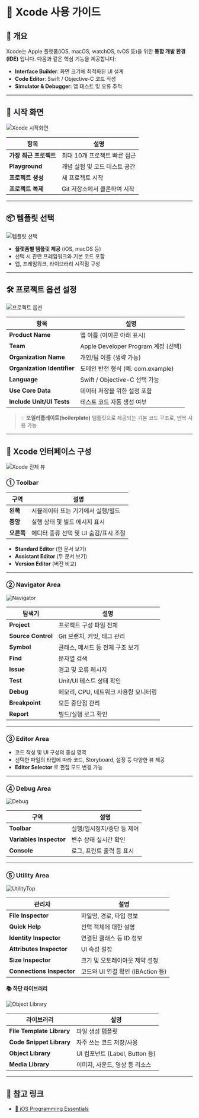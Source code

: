 # 🧰 Xcode 사용 가이드

## 📌 개요

Xcode는 Apple 플랫폼(iOS, macOS, watchOS, tvOS 등)을 위한 **통합 개발 환경(IDE)** 입니다.
다음과 같은 핵심 기능을 제공합니다:

* **Interface Builder**: 화면 크기에 최적화된 UI 설계
* **Code Editor**: Swift / Objective-C 코드 작성
* **Simulator & Debugger**: 앱 테스트 및 오류 추적

---

## 🚀 시작 화면

![Xcode 시작화면](./img/XCodeStartView.png)

| 항목             | 설명                |
| -------------- | ----------------- |
| **가장 최근 프로젝트** | 최대 10개 프로젝트 빠른 접근 |
| **Playground** | 개념 실험 및 코드 테스트 공간 |
| **프로젝트 생성**    | 새 프로젝트 시작         |
| **프로젝트 복제**    | Git 저장소에서 클론하여 시작 |

---

## 📦 템플릿 선택

![템플릿 선택](./img/Templete.png)

* **플랫폼별 템플릿 제공** (iOS, macOS 등)
* 선택 시 관련 프레임워크와 기본 코드 포함
* 앱, 프레임워크, 라이브러리 시작점 구성

---

## 🛠️ 프로젝트 옵션 설정

![프로젝트 옵션](./img/TempleteOption.png)

| 항목                          | 설명                              |
| --------------------------- | ------------------------------- |
| **Product Name**            | 앱 이름 (아이콘 아래 표시)                |
| **Team**                    | Apple Developer Program 계정 (선택) |
| **Organization Name**       | 개인/팀 이름 (생략 가능)                 |
| **Organization Identifier** | 도메인 반전 형식 (예: com.example)      |
| **Language**                | Swift / Objective-C 선택 가능       |
| **Use Core Data**           | 데이터 저장을 위한 설정 포함                |
| **Include Unit/UI Tests**   | 테스트 코드 자동 생성 여부                 |

> 💡 **보일러플레이트(boilerplate)**
> 템플릿으로 제공되는 기본 코드 구조로, 반복 사용 가능

---

## 🧭 Xcode 인터페이스 구성

![Xcode 전체 뷰](./img/XCodeOrganization.png)

### ① Toolbar

| 구역      | 설명                      |
| ------- | ----------------------- |
| **왼쪽**  | 시뮬레이터 또는 기기에서 실행/빌드     |
| **중앙**  | 실행 상태 및 빌드 메시지 표시       |
| **오른쪽** | 에디터 종류 선택 및 UI 숨김/표시 조절 |

* **Standard Editor** (한 문서 보기)
* **Assistant Editor** (두 문서 보기)
* **Version Editor** (버전 비교)

---

### ② Navigator Area

![Navigator](./img/ProjectNavigator.png)

| 탐색기                | 설명                      |
| ------------------ | ----------------------- |
| **Project**        | 프로젝트 구성 파일 전체           |
| **Source Control** | Git 브랜치, 커밋, 태그 관리      |
| **Symbol**         | 클래스, 메서드 등 전체 구조 보기     |
| **Find**           | 문자열 검색                  |
| **Issue**          | 경고 및 오류 메시지             |
| **Test**           | Unit/UI 테스트 상태 확인       |
| **Debug**          | 메모리, CPU, 네트워크 사용량 모니터링 |
| **Breakpoint**     | 모든 중단점 관리               |
| **Report**         | 빌드/실행 로그 확인             |

---

### ③ Editor Area

* 코드 작성 및 UI 구성의 중심 영역
* 선택한 파일의 타입에 따라 코드, Storyboard, 설정 등 다양한 뷰 제공
* **Editor Selector** 로 편집 모드 변경 가능

---

### ④ Debug Area

![Debug](./img/Debug.png)

| 구역                      | 설명              |
| ----------------------- | --------------- |
| **Toolbar**             | 실행/일시정지/중단 등 제어 |
| **Variables Inspector** | 변수 상태 실시간 확인    |
| **Console**             | 로그, 프린트 출력 등 표시 |

---

### ⑤ Utility Area

![UtilityTop](./img/UtilityTop.png)

| 관리자                       | 설명                        |
| ------------------------- | ------------------------- |
| **File Inspector**        | 파일명, 경로, 타입 정보            |
| **Quick Help**            | 선택 객체에 대한 설명              |
| **Identity Inspector**    | 연결된 클래스 등 ID 정보           |
| **Attributes Inspector**  | UI 속성 설정                  |
| **Size Inspector**        | 크기 및 오토레이아웃 제약 설정         |
| **Connections Inspector** | 코드와 UI 연결 확인 (IBAction 등) |

#### 📚 하단 라이브러리

![Object Library](./img/UtilityBottom.png)

| 라이브러리                     | 설명                        |
| ------------------------- | ------------------------- |
| **File Template Library** | 파일 생성 템플릿                 |
| **Code Snippet Library**  | 자주 쓰는 코드 저장/사용            |
| **Object Library**        | UI 컴포넌트 (Label, Button 등) |
| **Media Library**         | 이미지, 사운드, 영상 등 리소스        |

---

## 🔗 참고 링크

* [📘 iOS Programming Essentials](http://iosprogrammingessentials.com)
